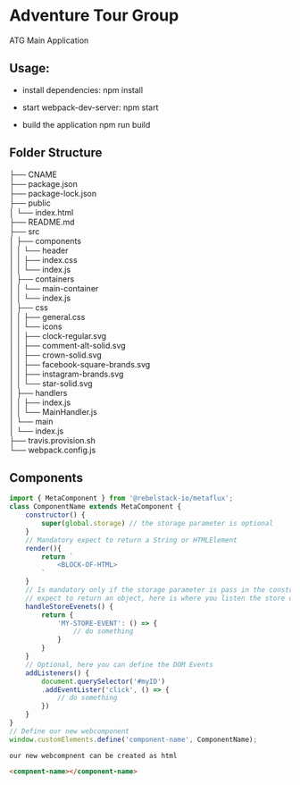 # Adventure Tour Group

ATG Main Application

## Usage:

* install dependencies:
npm install

* start webpack-dev-server:
npm start

* build the application
npm run build


## Folder Structure
├── CNAME  
├── package.json  
├── package-lock.json  
├── public  
│   └── index.html  
├── README.md  
├── src  
│   ├── components  
│   │   └── header  
│   │       ├── index.css  
│   │       └── index.js  
│   ├── containers  
│   │   └── main-container  
│   │       └── index.js  
│   ├── css  
│   │   ├── general.css  
│   │   └── icons  
│   │       ├── clock-regular.svg  
│   │       ├── comment-alt-solid.svg  
│   │       ├── crown-solid.svg  
│   │       ├── facebook-square-brands.svg  
│   │       ├── instagram-brands.svg  
│   │       └── star-solid.svg  
│   ├── handlers  
│   │   ├── index.js  
│   │   └── MainHandler.js  
│   └── main  
│       └── index.js  
├── travis.provision.sh  
└── webpack.config.js  

## Components
```js
import { MetaComponent } from '@rebelstack-io/metaflux';
class ComponentName extends MetaComponent {
    constructor() {
        super(global.storage) // the storage parameter is optional
    }
    // Mandatory expect to return a String or HTMLElement
    render(){
        return `
            <BLOCK-OF-HTML>
        `
    }
    // Is mandatory only if the storage parameter is pass in the constructor
    // expect to return an object, here is where you listen the store changes
    handleStoreEvenets() {
        return {
            'MY-STORE-EVENT': () => {
                // do something
            }
        }
    }
    // Optional, here you can define the DOM Events
    addListeners() {
        document.querySelector('#myID')
        .addEventLister('click', () => {
            // do something
        })
    }
}
// Define our new webcomponent
window.customElements.define('component-name', ComponentName);
```
    our new webcompnent can be created as html
```html
<compnent-name></component-name>
```